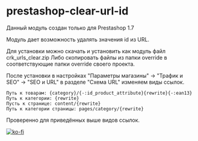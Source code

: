 # prestashop-clear-url-id
Данный модуль создан только для Prestashop 1.7

Модуль дает возможность удалять значения id из URL.

Для установки можно скачать и установить как модуль файл crk_urls_clear.zip
Либо скопировать файлы из папки override в соответствующие папки override своего проекта.

После установки в настройках "Параметры магазины" -> "Трафик и SEO" -> "SEO и URL" в разделе "Схема URL" изменяем виды ссылок.

```
Путь к товарам: {category}/{-:id_product_attribute}{rewrite}{-:ean13}
Путь к категории: {rewrite}
Пусть к странице: content/{rewrite}
Путь к категории страницы: pages/category/{rewrite}
```

Проверенно для приведённых выше видов ссылок.

[![ko-fi](https://corsik.ru/coffe.png)](https://www.paypal.me/corsik/3)
